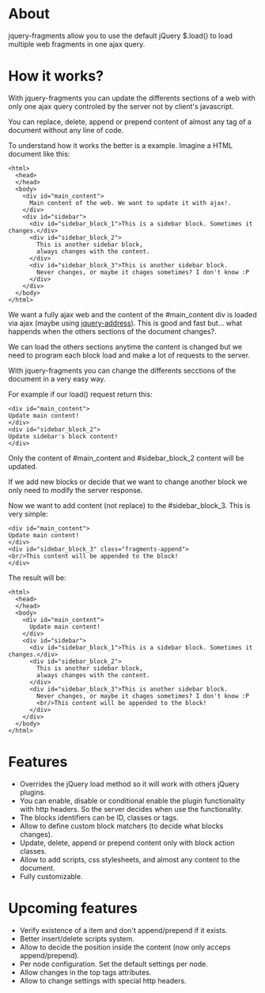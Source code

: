 # About #
jquery-fragments allow you to use the default jQuery $.load() to load multiple web fragments in one ajax query.

# How it works? #
With jquery-fragments you can update the differents sections of a web with only one ajax query controled by the server not by client's javascript.

You can replace, delete, append or prepend content of almost any tag of a document without any line of code.

To understand how it works the better is a example. Imagine a HTML document like this:

```
<html>
  <head>
  </head>
  <body>
    <div id="main_content">
      Main content of the web. We want to update it with ajax!.
    </div>
    <div id="sidebar">
      <div id="sidebar_block_1">This is a sidebar block. Sometimes it changes.</div>
      <div id="sidebar_block_2">
        This is another sidebar block, 
        always changes with the content.
      </div>
      <div id="sidebar_block_3">This is another sidebar block. 
        Never changes, or maybe it chages sometimes? I don't know :P
      </div>
    </div>
  </body>
</html>
```

We want a fully ajax web and the content of the #main\_content div is loaded via ajax (maybe using [jquery-address](http://www.asual.com/jquery/address/)). This is good and fast but... what happends when the others sections of the document changes?.

We can load the others sections anytime the content is changed but we need to program each block load and make a lot of requests to the server.

With jquery-fragments you can change the differents secctions of the document in a very easy way.

For example if our load() request return this:

```
<div id="main_content">
Update main content!
</div>
<div id="sidebar_block_2">
Update sidebar's block content!
</div>
```

Only the content of #main\_content and #sidebar\_block\_2 content will be updated.

If we add new blocks or decide that we want to change another block we only need to modify the server response.

Now we want to add content (not replace) to the #sidebar\_block\_3. This is very simple:

```
<div id="main_content">
Update main content!
</div>
<div id="sidebar_block_3" class="fragments-append">
<br/>This content will be appended to the block!
</div>
```

The result will be:

```
<html>
  <head>
  </head>
  <body>
    <div id="main_content">
      Update main content!
    </div>
    <div id="sidebar">
      <div id="sidebar_block_1">This is a sidebar block. Sometimes it changes.</div>
      <div id="sidebar_block_2">
        This is another sidebar block, 
        always changes with the content.
      </div>
      <div id="sidebar_block_3">This is another sidebar block. 
        Never changes, or maybe it chages sometimes? I don't know :P
        <br/>This content will be appended to the block!
      </div>
    </div>
  </body>
</html>
```


# Features #
  * Overrides the jQuery load method so it will work with others jQuery plugins.
  * You can enable, disable or conditional enable the plugin functionality with http headers. So the server decides when use the functionality.
  * The blocks identifiers can be ID, classes or tags.
  * Allow to define custom block matchers (to decide what blocks changes).
  * Update, delete, append or prepend content only with block action classes.
  * Allow to add scripts, css stylesheets, and almost any content to the document.
  * Fully customizable.

# Upcoming features #
  * Verify existence of a item and don't append/prepend if it exists.
  * Better insert/delete scripts system.
  * Allow to decide the position inside the content (now only acceps append/prepend).
  * Per node configuration. Set the default settings per node.
  * Allow changes in the top tags attributes.
  * Allow to change settings with special http headers.